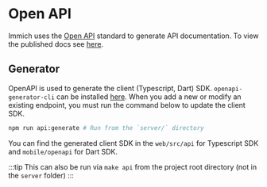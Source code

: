 # Open API

Immich uses the [Open API](https://swagger.io/specification/) standard to generate API documentation. To view the published docs see [here](/docs/api).

## Generator

OpenAPI is used to generate the client (Typescript, Dart) SDK. `openapi-generator-cli` can be installed [here](https://openapi-generator.tech/docs/installation/). When you add a new or modify an existing endpoint, you must run the command below to update the client SDK.

```bash
npm run api:generate # Run from the `server/` directory
```

You can find the generated client SDK in the `web/src/api` for Typescript SDK and `mobile/openapi` for Dart SDK.

:::tip
This can also be run via `make api` from the project root directory (not in the `server` folder)
:::
